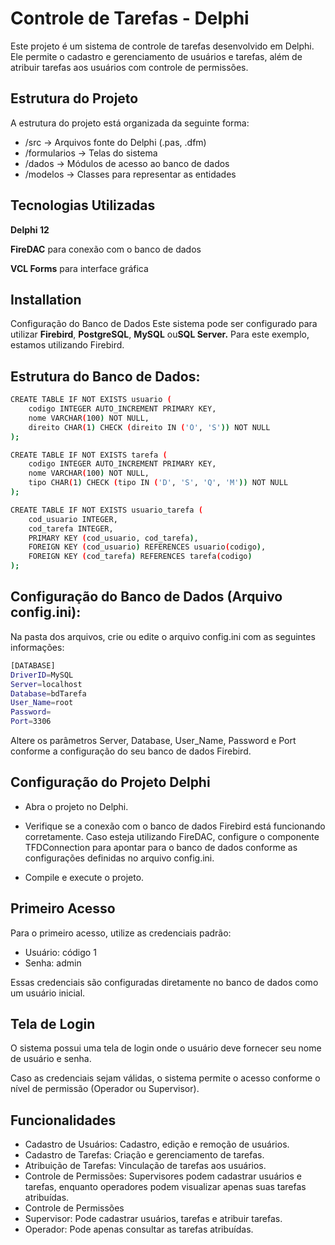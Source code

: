 
# Controle de Tarefas - Delphi
Este projeto é um sistema de controle de tarefas desenvolvido em Delphi. Ele permite o cadastro e gerenciamento de usuários e tarefas, além de atribuir tarefas aos usuários com controle de permissões.


## Estrutura do Projeto
A estrutura do projeto está organizada da seguinte forma:

- /src          → Arquivos fonte do Delphi (.pas, .dfm)
- /formularios  → Telas do sistema
- /dados        → Módulos de acesso ao banco de dados
- /modelos      → Classes para representar as entidades

## Tecnologias Utilizadas
**Delphi 12**

**FireDAC** para conexão com o banco de dados

**VCL Forms** para interface gráfica

## Installation

Configuração do Banco de Dados
Este sistema pode ser configurado para utilizar **Firebird**, **PostgreSQL**, **MySQL** ou**SQL Server.** Para este exemplo, estamos utilizando Firebird.

## Estrutura do Banco de Dados:

```bash 
CREATE TABLE IF NOT EXISTS usuario (
    codigo INTEGER AUTO_INCREMENT PRIMARY KEY,
    nome VARCHAR(100) NOT NULL,
    direito CHAR(1) CHECK (direito IN ('O', 'S')) NOT NULL
);
```

```bash 
CREATE TABLE IF NOT EXISTS tarefa (
    codigo INTEGER AUTO_INCREMENT PRIMARY KEY,
    nome VARCHAR(100) NOT NULL,
    tipo CHAR(1) CHECK (tipo IN ('D', 'S', 'Q', 'M')) NOT NULL
);
```

```bash 
CREATE TABLE IF NOT EXISTS usuario_tarefa (
    cod_usuario INTEGER,
    cod_tarefa INTEGER,
    PRIMARY KEY (cod_usuario, cod_tarefa),
    FOREIGN KEY (cod_usuario) REFERENCES usuario(codigo),
    FOREIGN KEY (cod_tarefa) REFERENCES tarefa(codigo)
); 
```



## Configuração do Banco de Dados (Arquivo config.ini):

Na pasta dos arquivos, crie ou edite o arquivo config.ini com as seguintes informações:

```bash
[DATABASE]
DriverID=MySQL
Server=localhost
Database=bdTarefa
User_Name=root
Password=
Port=3306
```

Altere os parâmetros Server, Database, User_Name, Password e Port conforme a configuração do seu banco de dados Firebird.



## Configuração do Projeto Delphi
- Abra o projeto no Delphi.

- Verifique se a conexão com o banco de dados Firebird está funcionando corretamente. Caso esteja utilizando FireDAC, configure o componente TFDConnection para apontar para o banco de dados conforme as configurações definidas no arquivo config.ini.

- Compile e execute o projeto.
## Primeiro Acesso
Para o primeiro acesso, utilize as credenciais padrão:

- Usuário: código 1
- Senha: admin

Essas credenciais são configuradas diretamente no banco de dados como um usuário inicial.
## Tela de Login
O sistema possui uma tela de login onde o usuário deve fornecer seu nome de usuário e senha.

Caso as credenciais sejam válidas, o sistema permite o acesso conforme o nível de permissão (Operador ou Supervisor).



## Funcionalidades
- Cadastro de Usuários: Cadastro, edição e remoção de usuários.
- Cadastro de Tarefas: Criação e gerenciamento de tarefas.
- Atribuição de Tarefas: Vinculação de tarefas aos usuários.
- Controle de Permissões: Supervisores podem cadastrar usuários e tarefas, enquanto operadores podem visualizar apenas suas tarefas atribuídas.
- Controle de Permissões
- Supervisor: Pode cadastrar usuários, tarefas e atribuir tarefas.
- Operador: Pode apenas consultar as tarefas atribuídas.
